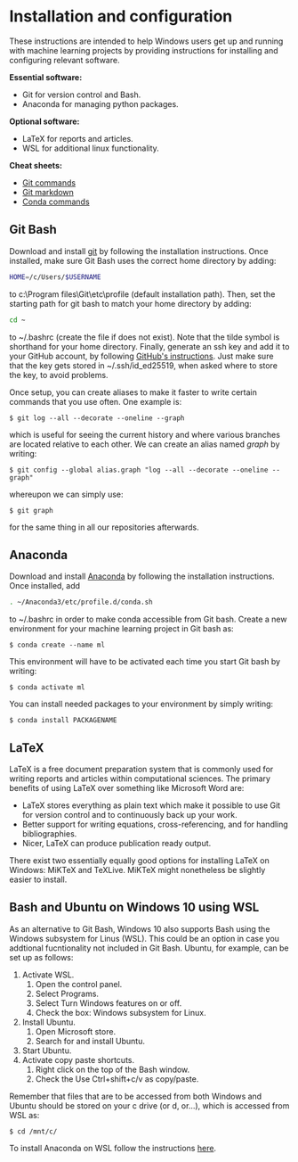 # Installation and configuration

These instructions are intended to help Windows users get up and running with machine learning projects by providing instructions for installing and configuring relevant software.

**Essential software:**
* Git for version control and Bash.
* Anaconda for managing python packages.

**Optional software:**
* LaTeX for reports and articles.
* WSL for additional linux functionality.

**Cheat sheets:**
* [Git commands](https://education.github.com/git-cheat-sheet-education.pdf)
* [Git markdown](https://guides.github.com/pdfs/markdown-cheatsheet-online.pdf)
* [Conda commands](https://docs.conda.io/projects/conda/en/4.6.0/_downloads/52a95608c49671267e40c689e0bc00ca/conda-cheatsheet.pdf)

## Git Bash
Download and install [git](https://git-scm.com/downloads) by following the installation instructions. Once installed, make sure Git Bash uses the correct home directory by adding:
```bash
HOME=/c/Users/$USERNAME
```
to c:\Program files\Git\etc\profile (default installation path). Then, set the starting path for git bash to match your home directory by adding:
```bash
cd ~
```
to ~/.bashrc (create the file if does not exist). Note that the tilde symbol is shorthand for your home directory. Finally, generate an ssh key and add it to your GitHub account, by following [GitHub's instructions](https://docs.github.com/en/authentication/connecting-to-github-with-ssh). Just make sure that the key gets stored in ~/.ssh/id_ed25519, when asked where to store the key, to avoid problems.

Once setup, you can create aliases to make it faster to write certain commands that you use often. One example is:
```console
$ git log --all --decorate --oneline --graph
```
which is useful for seeing the current history and where various branches are located relative to each other. We can create an alias named *graph* by writing:
```console
$ git config --global alias.graph "log --all --decorate --oneline --graph"
```
whereupon we can simply use:
```console
$ git graph
```
for the same thing in all our repositories afterwards.

## Anaconda
Download and install [Anaconda](https://www.anaconda.com/products/individual) by following the installation instructions. Once installed, add
```bash
. ~/Anaconda3/etc/profile.d/conda.sh
```
to ~/.bashrc in order to make conda accessible from Git bash. Create a new environment for your machine learning project in Git bash as:
```console
$ conda create --name ml
```
This environment will have to be activated each time you start Git bash by writing:
```console
$ conda activate ml
```
You can install needed packages to your environment by simply writing:
```console
$ conda install PACKAGENAME
```

## LaTeX
LaTeX is a free document preparation system that is commonly used for writing reports and articles within computational sciences. The primary  benefits of using LaTeX over something like Microsoft Word are:

* LaTeX stores everything as plain text which make it possible to use Git for version control and to continuously back up your work.
* Better support for writing equations, cross-referencing, and for handling bibliographies.
* Nicer, LaTeX can produce publication ready output.

There exist two essentially equally good options for installing LaTeX on Windows: MiKTeX and TeXLive. MiKTeX might nonetheless be slightly easier to install.

## Bash and Ubuntu on Windows 10 using WSL
As an alternative to Git Bash, Windows 10 also supports Bash using the Windows subsystem for Linus (WSL). This could be an option in case you addtional fucntionality not included in Git Bash. Ubuntu, for example, can be set up as follows:
1. Activate WSL.
   1. Open the control panel.
   1. Select Programs.
   1. Select Turn Windows features on or off.
   1. Check the box: Windows subsystem for Linux.
1. Install Ubuntu.
   1. Open Microsoft store.
   1. Search for and install Ubuntu.
1. Start Ubuntu.
1. Activate copy paste shortcuts.
   1. Right click on the top of the Bash window.
   1. Check the Use Ctrl+shift+c/v as copy/paste.

Remember that files that are to be accessed from both Windows and Ubuntu should be stored on your c drive (or d, or...), which is accessed from WSL as:
```console
$ cd /mnt/c/
```
To install Anaconda on WSL follow the instructions [here](https://gist.github.com/kauffmanes/5e74916617f9993bc3479f401dfec7da).
